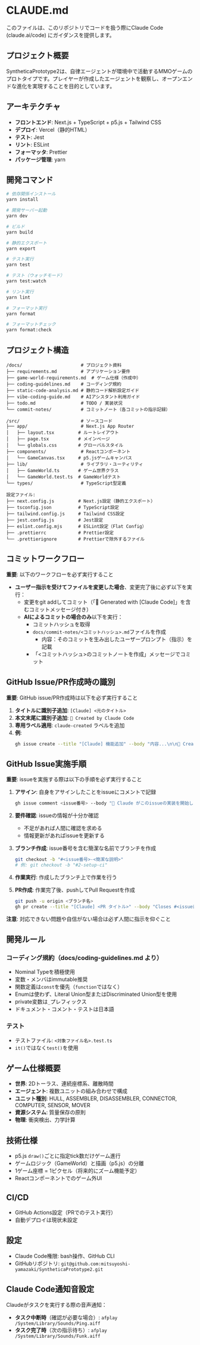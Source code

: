 # CLAUDE.md

このファイルは、このリポジトリでコードを扱う際にClaude Code (claude.ai/code) にガイダンスを提供します。

## プロジェクト概要

SyntheticaPrototype2は、自律エージェントが環境中で活動するMMOゲームのプロトタイプです。プレイヤーが作成したエージェントを観察し、オープンエンドな進化を実現することを目的としています。

## アーキテクチャ

- **フロントエンド**: Next.js + TypeScript + p5.js + Tailwind CSS
- **デプロイ**: Vercel（静的HTML）
- **テスト**: Jest
- **リント**: ESLint
- **フォーマッタ**: Prettier
- **パッケージ管理**: yarn

## 開発コマンド

```bash
# 依存関係インストール
yarn install

# 開発サーバー起動
yarn dev

# ビルド
yarn build

# 静的エクスポート
yarn export

# テスト実行
yarn test

# テスト（ウォッチモード）
yarn test:watch

# リント実行
yarn lint

# フォーマット実行
yarn format

# フォーマットチェック
yarn format:check
```

## プロジェクト構造

```
/docs/                      # プロジェクト資料
├── requirements.md         # アプリケーション要件
├── game-world-requirements.md  # ゲーム仕様（作成中）
├── coding-guidelines.md    # コーディング規約
├── static-code-analysis.md # 静的コード解析設定ガイド
├── vibe-coding-guide.md    # AIアシスタント利用ガイド
├── todo.md                 # TODO / 実装状況
└── commit-notes/           # コミットノート（各コミットの指示記録）

/src/                       # ソースコード
├── app/                    # Next.js App Router
│   ├── layout.tsx         # ルートレイアウト
│   ├── page.tsx           # メインページ
│   └── globals.css        # グローバルスタイル
├── components/             # Reactコンポーネント
│   └── GameCanvas.tsx     # p5.jsゲームキャンバス
├── lib/                    # ライブラリ・ユーティリティ
│   ├── GameWorld.ts       # ゲーム世界クラス
│   └── GameWorld.test.ts  # GameWorldテスト
└── types/                  # TypeScript型定義

設定ファイル:
├── next.config.js         # Next.js設定（静的エクスポート）
├── tsconfig.json          # TypeScript設定
├── tailwind.config.js     # Tailwind CSS設定
├── jest.config.js         # Jest設定
├── eslint.config.mjs      # ESLint設定（Flat Config）
├── .prettierrc            # Prettier設定
└── .prettierignore        # Prettierで除外するファイル
```

## コミットワークフロー

**重要**: 以下のワークフローを必ず実行すること

- **ユーザー指示を受けてファイルを変更した場合**、変更完了後に必ず以下を実行：
   - 変更をgit addしてコミット（「🤖 Generated with [Claude Code]」を含むコミットメッセージ付き）
   - **AIによるコミットの場合のみ**以下を実行：
     - コミットハッシュを取得
     - `docs/commit-notes/<コミットハッシュ>.md`ファイルを作成
       - 内容：そのコミットを生み出したユーザープロンプト（指示）を記載
     - 「<コミットハッシュ>のコミットノートを作成」メッセージでコミット


## GitHub Issue/PR作成時の識別

**重要**: GitHub issue/PR作成時は以下を必ず実行すること

1. **タイトルに識別子追加**: `[Claude] <元のタイトル>`
2. **本文末尾に識別子追加**: `🤖 Created by Claude Code`
3. **専用ラベル適用**: `claude-created` ラベルを追加
4. **例**:
   ```bash
   gh issue create --title "[Claude] 機能追加" --body "内容...\n\n🤖 Created by Claude Code" --label "claude-created"
   ```

## GitHub Issue実施手順

**重要**: issueを実施する際は以下の手順を必ず実行すること

1. **アサイン**: 自身をアサインしたことをissueにコメントで記録

   ```bash
   gh issue comment <issue番号> --body "🤖 Claude がこのissueの実装を開始します"
   ```

2. **要件確認**: issueの情報が十分か確認
   - 不足があれば人間に確認を求める
   - 情報更新があればissueを更新する

3. **ブランチ作成**: issue番号を含む簡潔な名前でブランチを作成

   ```bash
   git checkout -b "#<issue番号>-<簡潔な説明>"
   # 例: git checkout -b "#2-setup-ci"
   ```

4. **作業実行**: 作成したブランチ上で作業を行う

5. **PR作成**: 作業完了後、pushしてPull Requestを作成
   ```bash
   git push -u origin <ブランチ名>
   gh pr create --title "[Claude] <PR タイトル>" --body "Closes #<issue番号>\n\n🤖 Created by Claude Code" --label "claude-created"
   ```

**注意**: 対応できない問題や自信がない場合は必ず人間に指示を仰ぐこと

## 開発ルール

### コーディング規約（docs/coding-guidelines.md より）

- Nominal Typeを積極使用
- 変数・メンバはimmutable推奨
- 関数定義は`const`を優先（`function`ではなく）
- Enumは使わず、Literal Union型またはDiscriminated Union型を使用
- private変数は`_`プレフィックス
- ドキュメント・コメント・テストは日本語

### テスト

- テストファイル: `<対象ファイル名>.test.ts`
- `it()`ではなく`test()`を使用

## ゲーム仕様概要

- **世界**: 2Dトーラス、連続座標系、離散時間
- **エージェント**: 複数ユニットの組み合わせで構成
- **ユニット種別**: HULL, ASSEMBLER, DISASSEMBLER, CONNECTOR, COMPUTER, SENSOR, MOVER
- **資源システム**: 質量保存の原則
- **物理**: 衝突検出、力学計算

## 技術仕様

- p5.js `draw()`ごとに指定tick数だけゲーム進行
- ゲームロジック（GameWorld）と描画（p5.js）の分離
- 1ゲーム座標 = 1ピクセル（将来的にズーム機能予定）
- Reactコンポーネントでのゲーム外UI

## CI/CD

- GitHub Actions設定（PRでのテスト実行）
- 自動デプロイは現状未設定

## 設定

- Claude Code権限: bash操作、GitHub CLI
- GitHubリポジトリ: `git@github.com:mitsuyoshi-yamazaki/SyntheticaPrototype2.git`

## Claude Code通知音設定

Claudeがタスクを実行する際の音声通知：

- **タスク中断時**（確認が必要な場合）: `afplay /System/Library/Sounds/Ping.aiff`
- **タスク完了時**（次の指示待ち）: `afplay /System/Library/Sounds/Funk.aiff`
